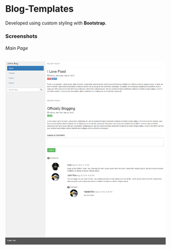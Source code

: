 
# Blog-Templates

Developed using custom styling with **Bootstrap**.

### Screenshots

###### Main Page

![Blog-Template](https://github.com/fayyazns/psd-to-html-examples/blob/master/Blog-template27ce2016/screenshots/main.png)
